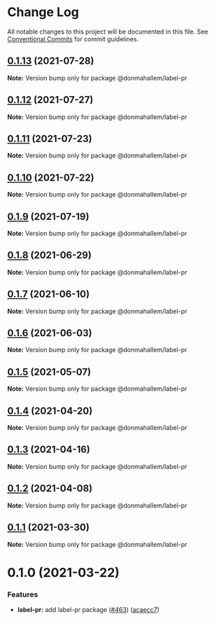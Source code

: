 # Change Log

All notable changes to this project will be documented in this file.
See [Conventional Commits](https://conventionalcommits.org) for commit guidelines.

## [0.1.13](https://github.com/donmahallem/js-libs/compare/@donmahallem/label-pr@0.1.12...@donmahallem/label-pr@0.1.13) (2021-07-28)

**Note:** Version bump only for package @donmahallem/label-pr





## [0.1.12](https://github.com/donmahallem/js-libs/compare/@donmahallem/label-pr@0.1.11...@donmahallem/label-pr@0.1.12) (2021-07-27)

**Note:** Version bump only for package @donmahallem/label-pr





## [0.1.11](https://github.com/donmahallem/js-libs/compare/@donmahallem/label-pr@0.1.10...@donmahallem/label-pr@0.1.11) (2021-07-23)

**Note:** Version bump only for package @donmahallem/label-pr





## [0.1.10](https://github.com/donmahallem/js-libs/compare/@donmahallem/label-pr@0.1.9...@donmahallem/label-pr@0.1.10) (2021-07-22)

**Note:** Version bump only for package @donmahallem/label-pr





## [0.1.9](https://github.com/donmahallem/js-libs/compare/@donmahallem/label-pr@0.1.8...@donmahallem/label-pr@0.1.9) (2021-07-19)

**Note:** Version bump only for package @donmahallem/label-pr






## [0.1.8](https://github.com/donmahallem/js-libs/compare/@donmahallem/label-pr@0.1.7...@donmahallem/label-pr@0.1.8) (2021-06-29)

**Note:** Version bump only for package @donmahallem/label-pr






## [0.1.7](https://github.com/donmahallem/js-libs/compare/@donmahallem/label-pr@0.1.6...@donmahallem/label-pr@0.1.7) (2021-06-10)

**Note:** Version bump only for package @donmahallem/label-pr






## [0.1.6](https://github.com/donmahallem/js-libs/compare/@donmahallem/label-pr@0.1.5...@donmahallem/label-pr@0.1.6) (2021-06-03)

**Note:** Version bump only for package @donmahallem/label-pr






## [0.1.5](https://github.com/donmahallem/js-libs/compare/@donmahallem/label-pr@0.1.4...@donmahallem/label-pr@0.1.5) (2021-05-07)

**Note:** Version bump only for package @donmahallem/label-pr






## [0.1.4](https://github.com/donmahallem/js-libs/compare/@donmahallem/label-pr@0.1.3...@donmahallem/label-pr@0.1.4) (2021-04-20)

**Note:** Version bump only for package @donmahallem/label-pr






## [0.1.3](https://github.com/donmahallem/js-libs/compare/@donmahallem/label-pr@0.1.2...@donmahallem/label-pr@0.1.3) (2021-04-16)

**Note:** Version bump only for package @donmahallem/label-pr






## [0.1.2](https://github.com/donmahallem/js-libs/compare/@donmahallem/label-pr@0.1.1...@donmahallem/label-pr@0.1.2) (2021-04-08)

**Note:** Version bump only for package @donmahallem/label-pr






## [0.1.1](https://github.com/donmahallem/js-libs/compare/@donmahallem/label-pr@0.1.0...@donmahallem/label-pr@0.1.1) (2021-03-30)

**Note:** Version bump only for package @donmahallem/label-pr






# 0.1.0 (2021-03-22)


### Features

* **label-pr:** add label-pr package ([#463](https://github.com/donmahallem/js-libs/issues/463)) ([acaecc7](https://github.com/donmahallem/js-libs/commit/acaecc7a09cfbd10756560607fa983a4d6330e27))
